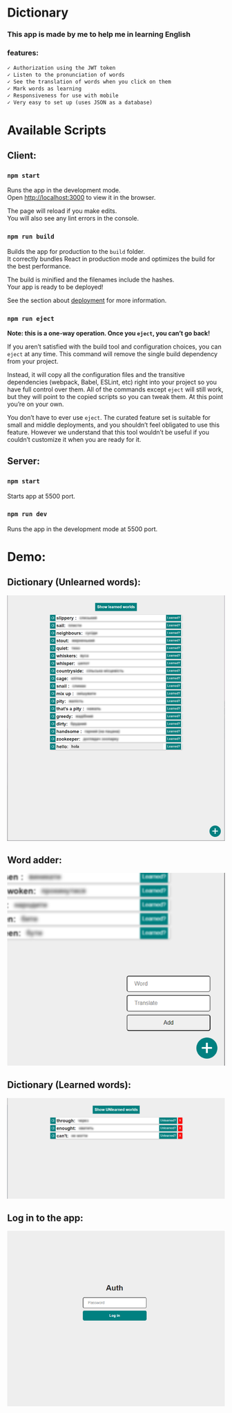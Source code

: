 # Dictionary
### This app is made by me to help me in learning English
### features:
    ✓ Authorization using the JWT token
    ✓ Listen to the pronunciation of words
    ✓ See the translation of words when you click on them
    ✓ Mark words as learning
    ✓ Responsiveness for use with mobile
    ✓ Very easy to set up (uses JSON as a database)

# Available Scripts

## **Client:**

### **`npm start`**

Runs the app in the development mode.\
Open [http://localhost:3000](http://localhost:3000) to view it in the browser.

The page will reload if you make edits.\
You will also see any lint errors in the console.

### **`npm run build`**

Builds the app for production to the `build` folder.\
It correctly bundles React in production mode and optimizes the build for the best performance.

The build is minified and the filenames include the hashes.\
Your app is ready to be deployed!

See the section about [deployment](https://facebook.github.io/create-react-app/docs/deployment) for more information.

### **`npm run eject`**

**Note: this is a one-way operation. Once you `eject`, you can’t go back!**

If you aren’t satisfied with the build tool and configuration choices, you can `eject` at any time. This command will remove the single build dependency from your project.

Instead, it will copy all the configuration files and the transitive dependencies (webpack, Babel, ESLint, etc) right into your project so you have full control over them. All of the commands except `eject` will still work, but they will point to the copied scripts so you can tweak them. At this point you’re on your own.

You don’t have to ever use `eject`. The curated feature set is suitable for small and middle deployments, and you shouldn’t feel obligated to use this feature. However we understand that this tool wouldn’t be useful if you couldn’t customize it when you are ready for it.

## **Server:**

### **`npm start`**
Starts app at 5500 port.

### **`npm run dev`**
Runs the app in the development mode at 5500 port.

# Demo:

## Dictionary (Unlearned words):
![Auth and cart demostartion](./img/foto1.png)

## Word adder:
![Auth and cart demostartion](./img/add.png)

## Dictionary (Learned words):
![Auth and cart demostartion](./img/foto2.png)

## Log in to the app:
![Auth and cart demostartion](./img/auth.png)
